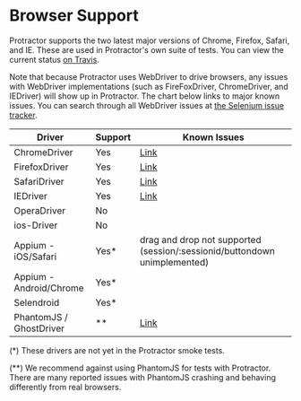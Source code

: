 Browser Support
===============
Protractor supports the two latest major versions of Chrome, Firefox, Safari, and IE. These are used in Protractor's own suite of tests. You can view the current status [on Travis](https://travis-ci.org/angular/protractor).

Note that because Protractor uses WebDriver to drive browsers, any issues with WebDriver implementations (such as FireFoxDriver, ChromeDriver, and IEDriver) will show up in Protractor. The chart below links to major known issues. You can search through all WebDriver issues at [the Selenium issue tracker](https://code.google.com/p/selenium/issues/list).


| Driver                 | Support      | Known Issues    |
|------------------------|--------------|-----------------|
|ChromeDriver            |Yes           |[Link](https://github.com/angular/protractor/labels/browser%3A%20chrome) |
|FirefoxDriver           |Yes           |[Link](https://github.com/angular/protractor/labels/browser%3A%20firefox) |
|SafariDriver            |Yes           |[Link](https://github.com/angular/protractor/labels/browser%3A%20safari) |
|IEDriver                |Yes           |[Link](https://github.com/angular/protractor/labels/browser%3A%20IE) |
|OperaDriver             |No            |                 |
|ios-Driver              |No            |                 |
|Appium - iOS/Safari     |Yes*          | drag and drop not supported (session/:sessionid/buttondown unimplemented) |
|Appium - Android/Chrome |Yes*          |                 |
|Selendroid              |Yes*          |                 |
|PhantomJS / GhostDriver |**            |[Link](https://github.com/angular/protractor/labels/browser%3A%20phantomjs) | 

(*) These drivers are not yet in the Protractor smoke tests.

(**) We recommend against using PhantomJS for tests with Protractor. There are many reported issues with PhantomJS crashing and behaving differently from real browsers.
